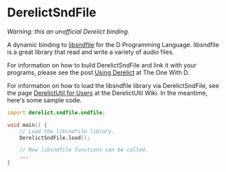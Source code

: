 DerelictSndFile
===============

*Warning: this an unofficial Derelict binding.*

A dynamic binding to [libsndfile](http://www.mega-nerd.com/libsndfile/) for the D Programming Language.
libsndfile is a great library that read and write a variety of audio files.

For information on how to build DerelictSndFile and link it with your programs, please see the post [Using Derelict](http://dblog.aldacron.net/derelict-help/using-derelict/) at The One With D.

For information on how to load the libsndfile library via DerelictSndFile, see the page [DerelictUtil for Users](https://github.com/DerelictOrg/DerelictUtil/wiki/DerelictUtil-for-Users) at the DerelictUtil Wiki. In the meantime, here's some sample code.

```D
import derelict.sndfile.sndfile;

void main() {
    // Load the libsndfile library.
    DerelictSndFile.load();

    // Now libsndfile functions can be called.
    ...
}
```
